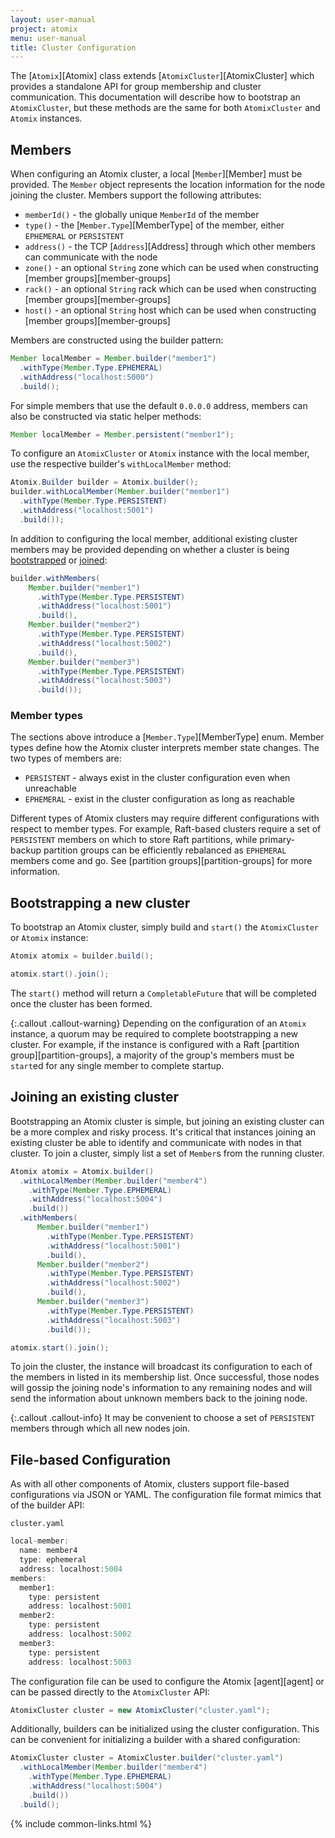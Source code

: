```yaml
---
layout: user-manual
project: atomix
menu: user-manual
title: Cluster Configuration
---
```


The [`Atomix`][Atomix] class extends [`AtomixCluster`][AtomixCluster] which provides a standalone API for group membership and cluster communication. This documentation will describe how to bootstrap an `AtomixCluster`, but these methods are the same for both `AtomixCluster` and `Atomix` instances.

## Members

When configuring an Atomix cluster, a local [`Member`][Member] must be provided. The `Member` object represents the location information for the node joining the cluster. Members support the following attributes:
* `memberId()` - the globally unique `MemberId` of the member
* `type()` - the [`Member.Type`][MemberType] of the member, either `EPHEMERAL` or `PERSISTENT`
* `address()` - the TCP [`Address`][Address] through which other members can communicate with the node
* `zone()` - an optional `String` zone which can be used when constructing [member groups][member-groups]
* `rack()` - an optional `String` rack which can be used when constructing [member groups][member-groups]
* `host()` - an optional `String` host which can be used when constructing [member groups][member-groups]

Members are constructed using the builder pattern:

```java
Member localMember = Member.builder("member1")
  .withType(Member.Type.EPHEMERAL)
  .withAddress("localhost:5000")
  .build();
```

For simple members that use the default `0.0.0.0` address, members can also be constructed via static helper methods:

```java
Member localMember = Member.persistent("member1");
```

To configure an `AtomixCluster` or `Atomix` instance with the local member, use the respective builder's `withLocalMember` method:

```java
Atomix.Builder builder = Atomix.builder();
builder.withLocalMember(Member.builder("member1")
  .withType(Member.Type.PERSISTENT)
  .withAddress("localhost:5001")
  .build());
```

In addition to configuring the local member, additional existing cluster members may be provided depending on whether a cluster is being [bootstrapped](#bootstrapping-a-new-cluster) or [joined](#joining-an-existing-cluster):

```java
builder.withMembers(
    Member.builder("member1")
      .withType(Member.Type.PERSISTENT)
      .withAddress("localhost:5001")
      .build(),
    Member.builder("member2")
      .withType(Member.Type.PERSISTENT)
      .withAddress("localhost:5002")
      .build(),
    Member.builder("member3")
      .withType(Member.Type.PERSISTENT)
      .withAddress("localhost:5003")
      .build());
```

### Member types

The sections above introduce a [`Member.Type`][MemberType] enum. Member types define how the Atomix cluster interprets member state changes. The two types of members are:
* `PERSISTENT` - always exist in the cluster configuration even when unreachable
* `EPHEMERAL` - exist in the cluster configuration as long as reachable

Different types of Atomix clusters may require different configurations with respect to member types. For example, Raft-based clusters require a set of `PERSISTENT` members on which to store Raft partitions, while primary-backup partition groups can be efficiently rebalanced as `EPHEMERAL` members come and go. See [partition groups][partition-groups] for more information.

## Bootstrapping a new cluster

To bootstrap an Atomix cluster, simply build and `start()` the `AtomixCluster` or `Atomix` instance:

```java
Atomix atomix = builder.build();

atomix.start().join();
```

The `start()` method will return a `CompletableFuture` that will be completed once the cluster has been formed.

{:.callout .callout-warning}
Depending on the configuration of an `Atomix` instance, a quorum may be required to complete bootstrapping a new cluster. For example, if the instance is configured with a Raft [partition group][partition-groups], a majority of the group's members must be `start`ed for any single member to complete startup.

## Joining an existing cluster

Bootstrapping an Atomix cluster is simple, but joining an existing cluster can be a more complex and risky process. It's critical that instances joining an existing cluster be able to identify and communicate with nodes in that cluster. To join a cluster, simply list a set of `Member`s from the running cluster.

```java
Atomix atomix = Atomix.builder()
  .withLocalMember(Member.builder("member4")
    .withType(Member.Type.EPHEMERAL)
    .withAddress("localhost:5004")
    .build())
  .withMembers(
      Member.builder("member1")
        .withType(Member.Type.PERSISTENT)
        .withAddress("localhost:5001")
        .build(),
      Member.builder("member2")
        .withType(Member.Type.PERSISTENT)
        .withAddress("localhost:5002")
        .build(),
      Member.builder("member3")
        .withType(Member.Type.PERSISTENT)
        .withAddress("localhost:5003")
        .build());

atomix.start().join();
```

To join the cluster, the instance will broadcast its configuration to each of the members in listed in its membership list. Once successful, those nodes will gossip the joining node's information to any remaining nodes and will send the information about unknown members back to the joining node.

{:.callout .callout-info}
It may be convenient to choose a set of `PERSISTENT` members through which all new nodes join.

## File-based Configuration

As with all other components of Atomix, clusters support file-based configurations via JSON or YAML. The configuration file format mimics that of the builder API:

`cluster.yaml`

```java
local-member:
  name: member4
  type: ephemeral
  address: localhost:5004
members:
  member1:
    type: persistent
    address: localhost:5001
  member2:
    type: persistent
    address: localhost:5002
  member3:
    type: persistent
    address: localhost:5003
```

The configuration file can be used to configure the Atomix [agent][agent] or can be passed directly to the `AtomixCluster` API:

```java
AtomixCluster cluster = new AtomixCluster("cluster.yaml");
```

Additionally, builders can be initialized using the cluster configuration. This can be convenient for initializing a builder with a shared configuration:

```java
AtomixCluster cluster = AtomixCluster.builder("cluster.yaml")
  .withLocalMember(Member.builder("member4")
    .withType(Member.Type.EPHEMERAL)
    .withAddress("localhost:5004")
    .build())
  .build();
```

{% include common-links.html %}

